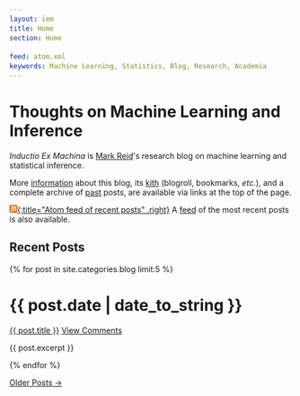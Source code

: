 ```yaml
---
layout: iem
title: Home
section: Home

feed: atom.xml
keywords: Machine Learning, Statistics, Blog, Research, Academia
---
```


Thoughts on Machine Learning and Inference
==========================================

_Inductio Ex Machina_ is [Mark Reid](/)'s research blog on machine
learning and statistical inference.

More [information](info.html) about this blog, its [kith](kith.html) (blogroll,
bookmarks, _etc._), and a complete archive of [past](past.html) posts, are
available via links at the top of the page.

[![Feed icon](/files/css/feed-icon-14x14.png){:title="Atom feed of recent posts" .right}][feed]
A [feed][] of the most recent posts is also available.

[feed]: /iem/atom.xml

Recent Posts
------------

{% for post in site.categories.blog limit:5 %}
<div class="section list">
  <h1>{{ post.date | date_to_string }}</h1>
  <p class="line">
  <a class="title" href="{{ post.url }}">{{ post.title }}</a>
  <a class="comments" href="{{ post.url }}#disqus_thread">View Comments</a>
  </p>
  <p class="excerpt">{{ post.excerpt }}</p>
</div>
{% endfor %}

<p>
<a href="past.html">Older Posts &rarr;</a>
</p>

<script type="text/javascript">
//<![CDATA[
(function() {
		var links = document.getElementsByTagName('a');
		var query = '?';
		for(var i = 0; i < links.length; i++) {
			if(links[i].href.indexOf('#disqus_thread') >= 0) {
				query += 'url' + i + '=' + encodeURIComponent(links[i].href) + '&';
			}
		}
		document.write('<script type="text/javascript" src="http://disqus.com/forums/markreid/get_num_replies.js' + query + '"></' + 'script>');
	})();
//]]>
</script>
